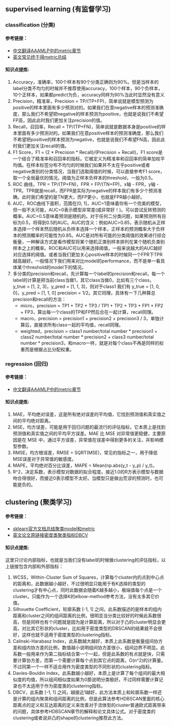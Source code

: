 ## supervised learning (有监督学习)

### classification (分类)
#### 参考链接：
- [中文翻译AAAMLP中的metric章节](https://zhuanlan.zhihu.com/p/476927099)
- [英文常见终于得metric总结](https://www.analyticsvidhya.com/blog/2019/08/11-important-model-evaluation-error-metrics/)
#### 知识点提炼:
1. Accuracy，准确率，100个样本有90个分类正确则为90%。但是当样本的label分类不均匀的时候并不推荐使用accuracy，100个样本，90个负样本，10个正样本，如果都predict为负，accuracy同样为90%当此时显然没有意义
2. Precision，精准率，Precision = TP/(TP+FP)，简单说就是模型预测为positive的样本里面有多少预测对的。如果我们在意negative样本的预测准确度，那么我们不希望把negative的样本预测为positive，也就是说我们不希望FP高，因此此时我们更加关注precision的值。
3. Recall，召回率，Recall = TP/(TP+FN)，简单说就是数据本身是positive的样本里面有多少预测对的。如果我们在意positive样本的预测准确度，那么我们不希望把positive的样本预测为negative，也就是说我们不希望FN高，因此此时我们更加关注recall的值。
4. F1 Score，F1 = (2 * Precision * Recall)/(Precision + Recall)，F1 score是一个结合了精准率和召回率的指标。它被定义为精准率和召回率的简单加权平均值。在样本标签分布不均匀的时候我们如果并不太在乎positive或者negative类别的分类情况，当我们选取阈值的时候，可以直接参考F1 score，取一个全局最优的情况。阈值为正样本负样本的threshold，一般为0.5。
5. ROC 曲线，TPR = TP/(TP+FN)，FPR = FP/(TN+FP)，x轴 - FPR，y轴 - TPR。TPR就是recall，而FPR是实际为negative的样本我们有多少个预测准确。此时我们希望的是TN更大，而FP更小，也就是FPR越小越好。
6. AUC，ROC曲线下面积，范围在[0, 1]，AUC=1意味着你有一个完美的模型，但一般不太可能，AUC=0表示模型非常差(或非常好！)。可以尝试反转预测的概率。AUC=0.5意味着预测是随机的。对于任何二分类问题，如果预测所有目标为0.5，将得到0.5的AUC。AUC的含义：例如AUC=0.85，表示随机从正样本选择一个样本然后随机从负样本选择一个样本，正样本的预测概率大于负样本的预测概率的可能性为0.85。AUC是对所有可能的分类阈值的效果进行综合衡量，一种解读方式是看作模型将某个随机正类别样本排列在某个随机负类别样本之上的概率。ROC和AUC可以用来选择阈值，一般来说越大的AUC越好对应选择的阈值。或者当我们更加关心positive样本的时候同一个FPR下TPR越高越好。一般情况下我们用来对比model的performance，而不是单一看具体某个threshold的model下的情况。
7. 多分类的precision和recall，先计算每一个label的precision和recall，每一个label的计算是把当前class当做1，其它class当做0，比如有三个class，y_true = [1, 2, 3]，y_pred = [1, 1, 3]，则对于class1 我们有 y_true = [1, 0, 0]，y_pred = [1, 1, 0] precision = 1/2。其它同理，具体有一下几种算总precision和recall的方法：
   - micro，precision = TP1 + TP2 + TP3 / TP1 + TP2 + TP3 + FP1 + FP2 + FP3，算出每一个class的TP和FP然后合在一起计算，recall同理。
   - macro，precision = precision1 + precision2 + precision3 / 3，单独计算后，直接求所有class一起的平均值，recall同理。
   - weighted，precision = class1 number/total number * precision1 + class2 number/total number * precision2 + class3 number/total number * precision3，和macro一样，就是对每个class不再是同样的权重而是根据占比分配权重。

### regression (回归)
#### 参考链接：
- [中文翻译AAAMLP中的metric章节](https://zhuanlan.zhihu.com/p/476927099)
#### 知识点提炼:
1. MAE，平均绝对误差，这是所有绝对误差的平均值，它找到预测值和真实值之间的平均绝对距离。
2. MSE，均方误差，可能是用于回归问题的最流行的评估指标，它本质上是找到预测值和真实值之间的平均平方误差。MAE 比 MSE 对异常值更稳健，主要原因是在 MSE 中，通过平方误差，异常值在误差中得到更多的关注，并影响模型参数。
3. RMSE，均方根误差，RMSE = SQRT(MSE)，常见的指标之一，用于降低MSE误差对于异常值的敏感度。
4. MAPE，平均绝对百分比误差，MAPE = Mean(np.abs(y_t - y_p) / y_t)。
5. R^2，决定系数，表示模型对数据的拟合程度。接近1.0的R方表示模型与数据吻合得很好，而接近0表示模型不太好。当模型只是做出荒谬的预测时，也可能是负的。


## clustering (聚类学习)

#### 参考链接：
- [sklearn官方文档总结聚类model和metric](https://scikit-learn.org/stable/modules/clustering.html#clustering-performance-evaluation)
- [英文论文原链接密度类聚类指标DBCV](https://www.dbs.ifi.lmu.de/~zimek/publications/SDM2014/DBCV.pdf)
#### 知识点提炼:
这里只讨论内部指标，也就是当我们没有label的时候做clustering的评估指标，以上链接包含内部和外部指标：
1. WCSS，Within-Cluster Sum of Squares，计算每个cluster内的点到中心点的距离和，此数据越小越好，不过很明显只能用于有K选择的类型的clustering才有中心点，同时此数据会随着K越多越小，极端值每个点是一个cluster。只能作为一个选择K的elbow-method参考方法，没有太多其它价值。
2. Silhouette Coefficient，轮廓系数 [-1, 1] 之间，此系数描述的是样本的组内距离和cluster之间的组间距离的比例，很明显当分类比较好的时候此系数很高，但是同样也有个问题就是因为是计算距离，所以对于凸的cluster明显会更高，对比其它形状的cluster，比如用于密度类型的DBSCAN的结果就不会很好，这样也就不适用于密度类型的clustering指标。
3. Calinski-Harabasz Index，此系数越大越好，本质上此系数是衡量组间协方差和组内协方差的比例，数值越小说明组间协方差很小，组间边界不明显。此系数一般用来作为第二指标结合第一个一起，但是此系数的有点就是快，只需要计算协方差，而第一个需要计算每个点到其它点的距离，O(n^2)的计算量。不过同第一个一样不适合用作为密度类型的不同形状的clustering指标。
4. Davies-Bouldin Index，此系数越小越好，本质上是计算了每个组间的最大相似度的均值，所以组间相似度如果为0那说明分类极好。不过同样需要计算记录也不太适用于作为密度类的clustering指标。
5. DBCV，此系数 [-1, 1] 之间，越接近1越好，此方法本质上和轮廓系数一样还是计算的组内聚类和组间距离的比例，但是此算法参考HDBSCAN里面的核心距离点的定义和互达距离的定义来改善对于流体型的cluster普通欧式距离带来的问题，具体参考HDBSCAN章节的解释和论文具体公式。对于密度类的clustering或者说非凸的shape的clustering推荐此方法。